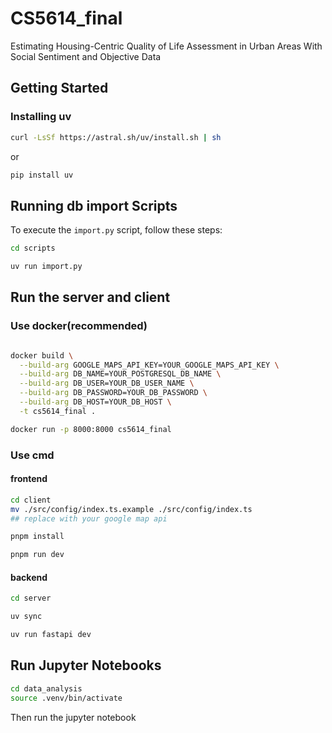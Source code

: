 # CS5614_final
Estimating Housing-Centric Quality of Life Assessment in Urban Areas With Social Sentiment and Objective Data

## Getting Started

### Installing uv
```bash
curl -LsSf https://astral.sh/uv/install.sh | sh
```

or

```bash
pip install uv
```

## Running db import Scripts

To execute the `import.py` script, follow these steps:

```bash
cd scripts

uv run import.py
```



## Run the server and client


### Use docker(recommended)
```bash

docker build \
  --build-arg GOOGLE_MAPS_API_KEY=YOUR_GOOGLE_MAPS_API_KEY \
  --build-arg DB_NAME=YOUR_POSTGRESQL_DB_NAME \
  --build-arg DB_USER=YOUR_DB_USER_NAME \
  --build-arg DB_PASSWORD=YOUR_DB_PASSWORD \
  --build-arg DB_HOST=YOUR_DB_HOST \
  -t cs5614_final .

docker run -p 8000:8000 cs5614_final
```

### Use cmd

#### frontend
```bash
cd client
mv ./src/config/index.ts.example ./src/config/index.ts
## replace with your google map api

pnpm install

pnpm run dev
```

#### backend

```bash
cd server

uv sync

uv run fastapi dev
```

## Run Jupyter Notebooks
```bash
cd data_analysis
source .venv/bin/activate
```
Then run the jupyter notebook